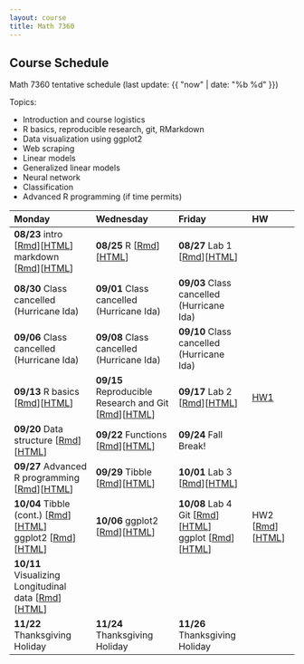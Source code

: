 ```yaml
---
layout: course
title: Math 7360
---
```


## Course Schedule

Math 7360 tentative schedule
(last update: {{ "now" | date: "%b %d" }})

<!---->

Topics:

- Introduction and course logistics
- R basics, reproducible research, git, RMarkdown
- Data visualization using ggplot2
- Web scraping
- Linear models
- Generalized linear models
- Neural network
- Classification
- Advanced R programming (if time permits)


| Monday | Wednesday | Friday | HW |
|:-----------|:-----------|:------------|:---|
| **08/23** intro [[Rmd](../lectures/01-intro/intro.Rmd)][[HTML](../lectures/01-intro/intro.html)] <br> markdown [[Rmd](../lectures/02-Markdown/Markdown.Rmd)][[HTML](../lectures/02-Markdown/Markdown.html)] | **08/25** R [[Rmd](../lectures/03-R/R.Rmd)][[HTML](../lectures/03-R/R.html)] | **08/27** Lab 1 [[Rmd](../lectures/lab-01-preparations/lab_01_preparation.Rmd)][[HTML](../lectures/lab-01-preparations/lab_01_preparation.html)] | |
| **08/30** Class cancelled <br> (Hurricane Ida) | **09/01** Class cancelled <br> (Hurricane Ida) | **09/03** Class cancelled <br> (Hurricane Ida) | |
| **09/06** Class cancelled <br> (Hurricane Ida) | **09/08** Class cancelled <br> (Hurricane Ida) | **09/10** Class cancelled <br> (Hurricane Ida) | |
| **09/13** R basics [[Rmd](../lectures/04-R_cont/R_cont.Rmd)][[HTML](../lectures/04-R_cont/R_cont.html)]  | **09/15** Reproducible Research and Git [[Rmd](../lectures/05-Git/Git.Rmd)][[HTML](../lectures/05-Git/Git.html)] | **09/17** Lab 2 [[Rmd](../lectures/lab-02-Basics/lab_02_R_basics.Rmd)][[HTML](../lectures/lab-02-Basics/lab_02_R_basics.html)] | [HW1](../HW/HW1/HW1_Fall_2021.pdf) |
| **09/20** Data structure [[Rmd](../lectures/06-Data_structure/Data_Structure.Rmd)][[HTML](../lectures/06-Data_structure/Data_Structure.html)] | **09/22** Functions [[Rmd](../lectures/07-Functions/Functions.Rmd)][[HTML](../lectures/07-Functions/Functions.html)]  | **09/24** Fall Break! | |
| **09/27** Advanced R programming [[Rmd](../lectures/08-R_programming/advr.Rmd)][[HTML](../lectures/08-R_programming/advr.html)] | **09/29** Tibble [[Rmd](../lectures/09-Tidy/Tidy.Rmd)][[HTML](../lectures/09-Tidy/Tidy.html)] | **10/01** Lab 3 [[Rmd](../lectures/lab-03-Functions/lab_03_Functions.Rmd)][[HTML](../lectures/lab-03-Functions/lab_03_Functions.html)] | |
| **10/04** Tibble (cont.) [[Rmd](../lectures/09-Tidy/Tidy.Rmd)][[HTML](../lectures/09-Tidy/Tidy.html)] <br> ggplot2 [[Rmd](../lectures/10-ggplot2/ggplot2.Rmd)][[HTML](../lectures/10-ggplot2/ggplot2.html)] | **10/06** ggplot2 [[Rmd](../lectures/10-ggplot2/ggplot2_2.Rmd)][[HTML](../lectures/10-ggplot2/ggplot2_2.html)]| **10/08** Lab 4 Git [[Rmd](../lectures/lab-04-Git_ggplot/lab_04_git.Rmd)][[HTML](../lectures/lab-04-Git_ggplot/lab_04_git.html)] <br> ggplot [[Rmd](../lectures/lab-04-Git_ggplot/lab_04_ggplot2.Rmd)][[HTML](../lectures/lab-04-Git_ggplot/lab_04_ggplot2.html)] | HW2 [[Rmd](../HW/HW2/HW2.Rmd)][[HTML](../HW/HW2/HW2.html)]  |
| **10/11** Visualizing Longitudinal data [[Rmd](../lectures/10-ggplot2/longitudinal.Rmd)][[HTML](../lectures/10-ggplot2/longitudinal.html)] | | | |
| **11/22** Thanksgiving Holiday |  **11/24** Thanksgiving Holiday |  **11/26** Thanksgiving Holiday | |


